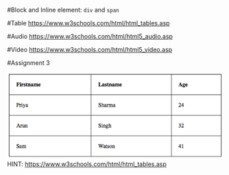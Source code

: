 #Block and Inline element:
`div` and `span`

#Table
https://www.w3schools.com/html/html_tables.asp

#Audio
https://www.w3schools.com/html/html5_audio.asp

#Video
https://www.w3schools.com/html/html5_video.asp

#Assignment 3

![alt text](image-4.png)
HINT: https://www.w3schools.com/html/html_tables.asp